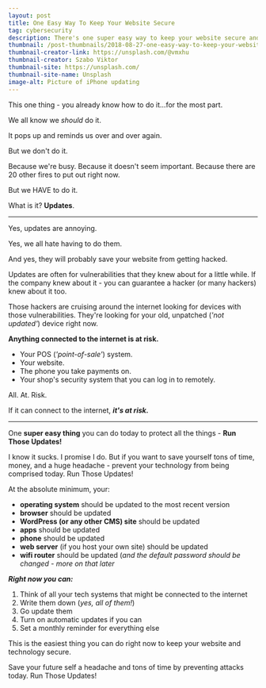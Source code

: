 ```yaml
---
layout: post
title: One Easy Way To Keep Your Website Secure
tag: cybersecurity
description: There's one super easy way to keep your website secure and safe. Make sure you know what it is and how to prevent your website from getting hacked.
thumbnail: /post-thumbnails/2018-08-27-one-easy-way-to-keep-your-website-secure-thumbnail.jpg
thumbnail-creator-link: https://unsplash.com/@vmxhu
thumbnail-creator: Szabo Viktor
thumbnail-site: https://unsplash.com/
thumbnail-site-name: Unsplash
image-alt: Picture of iPhone updating
---
```


This one thing - you already know how to do it...for the most part.

We all know we _should_ do it.

It pops up and reminds us over and over again.

But we don't do it.

Because we're busy. Because it doesn't seem important. Because there are 20 other fires to put out right now.

But we HAVE to do it.

What is it? __Updates__.

<!--more-->

---

Yes, updates are annoying.

Yes, we all hate having to do them.

And yes, they will probably save your website from getting hacked.

Updates are often for vulnerabilities that they knew about for a little while. If the company knew about it - you can guarantee a hacker (or many hackers) knew about it too.

Those hackers are cruising around the internet looking for devices with those vulnerabilities. They're looking for your old, unpatched (_'not updated'_) device right now.

__Anything connected to the internet is at risk.__
- Your POS (_'point-of-sale'_) system.
- Your website.
- The phone you take payments on.
- Your shop's security system that you can log in to remotely.

All. At. Risk.

If it can connect to the internet, **_it's at risk._**

---

One __super easy thing__ you can do today to protect all the things - __Run Those Updates!__

I know it sucks. I promise I do. But if you want to save yourself tons of time, money, and a huge headache - prevent your technology from being comprised today. Run Those Updates!

At the absolute minimum, your:
- __operating system__ should be updated to the most recent version
- __browser__ should be updated
- __WordPress (or any other CMS) site__ should be updated
- __apps__ should be updated
- __phone__ should be updated
- __web server__ (if you host your own site) should be updated
- __wifi router__ should be updated (_and the default password should be changed - more on that later_

**_Right now you can:_**
1. Think of all your tech systems that might be connected to the internet
2. Write them down (_yes, all of them!_)
3. Go update them
4. Turn on automatic updates if you can
5. Set a monthly reminder for everything else

This is the easiest thing you can do right now to keep your website and technology secure.

Save your future self a headache and tons of time by preventing attacks today.
Run Those Updates!
